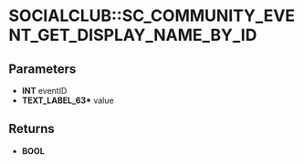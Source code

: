 # SOCIALCLUB::SC_COMMUNITY_EVENT_GET_DISPLAY_NAME_BY_ID

## Parameters
* **INT** eventID
* **TEXT_LABEL_63\*** value

## Returns
* **BOOL**
